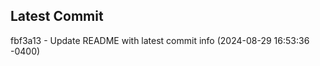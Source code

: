 
## Latest Commit
fbf3a13 - Update README with latest commit info (2024-08-29 16:53:36 -0400) <Yunxi-Zhou>
